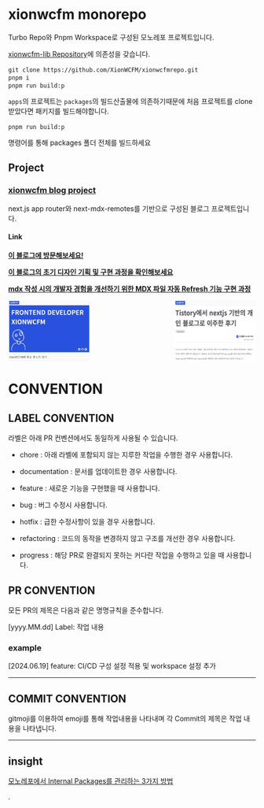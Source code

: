 # xionwcfm monorepo

Turbo Repo와 Pnpm Workspace로 구성된 모노레포 프로젝트입니다.

[xionwcfm-lib Repository](https://github.com/XionWCFM/xionwcfm-lib)에 의존성을 갖습니다.

```
git clone https://github.com/XionWCFM/xionwcfmrepo.git
pnpm i
pnpm run build:p
```

`apps`의 프로젝트는 `packages`의 빌드산출물에 의존하기때문에 처음 프로젝트를 clone 받았다면 패키지를 빌드해야합니다.

```
pnpm run build:p
```

명령어를 통해 packages 폴더 전체를 빌드하세요


## Project

### **[xionwcfm blog project](https://www.xionwcfm.com/)**

next.js app router와 next-mdx-remotes를 기반으로 구성된 블로그 프로젝트입니다.


#### Link

**[이 블로그에 방문해보세요!](https://www.xionwcfm.com/)**

**[이 블로그의 초기 디자인 기획 및 구현 과정을 확인해보세요](https://www.xionwcfm.com/posts/retrospect/blog-migration)**

**[mdx 작성 시의 개발자 경험을 개선하기 위한 MDX 파일 자동 Refresh 기능 구현 과정](https://xionwcfm.tistory.com/457)**

<div style="display: flex; justify-content: space-between;">
  <img src="./.asset/blog-1.webp" alt="grasshopper landing" width="33%">
  <img src="./.asset/blog-2.webp" alt="grasshopper problem" width="33%">
</div>



# CONVENTION

## LABEL CONVENTION

라벨은 아래 PR 컨벤션에서도 동일하게 사용될 수 있습니다.

- chore : 아래 라벨에 포함되지 않는 지루한 작업을 수행한 경우 사용합니다.

- documentation : 문서를 업데이트한 경우 사용합니다.

- feature : 새로운 기능을 구현했을 때 사용합니다.

- bug : 버그 수정시 사용합니다.

- hotfix : 급한 수정사항이 있을 경우 사용합니다.

- refactoring : 코드의 동작을 변경하지 않고 구조를 개선한 경우 사용합니다.

- progress : 해당 PR로 완결되지 못하는 커다란 작업을 수행하고 있을 때 사용합니다.


## PR CONVENTION

모든 PR의 제목은 다음과 같은 명명규칙을 준수합니다.

[yyyy.MM.dd] Label: 작업 내용

### example

[2024.06.19] feature: CI/CD 구성 설정 적용 및 workspace 설정 추가

---

## COMMIT CONVENTION

gitmoji를 이용하여 emoji를 통해 작업내용을 나타내며 각 Commit의 제목은 작업 내용을 나타냅니다.


---

## insight

[모노레포에서 Internal Packages를 관리하는 3가지 방법](https://xionwcfm.tistory.com/464)

.
